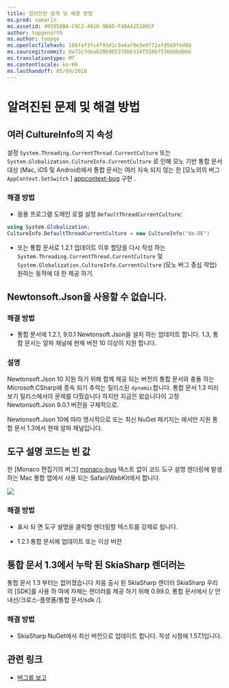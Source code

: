 ```yaml
---
title: 알려진된 문제 및 해결 방법
ms.prod: xamarin
ms.assetid: 495958BA-C9C2-4910-9BAD-F48A425208CF
author: topgenorth
ms.author: toopge
ms.openlocfilehash: 186faf3fc4f93d1c9a4af9e3e9f72afd569fed8b
ms.sourcegitcommit: 0a72c7dea020b965378b6314f558bf5360dbd066
ms.translationtype: MT
ms.contentlocale: ko-KR
ms.lasthandoff: 05/09/2018
---
```

# <a name="known-issues--workarounds"></a>알려진된 문제 및 해결 방법

## <a name="persistence-of-cultureinfo-across-cells"></a>여러 CultureInfo의 지 속성

설정 `System.Threading.CurrentThread.CurrentCulture` 또는 `System.Globalization.CultureInfo.CurrentCulture` 로 인해 모노 기반 통합 문서 대상 (Mac, iOS 및 Android)에서 통합 문서는 여러 지속 되지 않는 한 [모노의의 버그 `AppContext.SetSwitch` ] [ appcontext-bug] 구현 .

### <a name="workarounds"></a>해결 방법

* 응용 프로그램 도메인 로컬 설정 `DefaultThreadCurrentCulture`:
```csharp
using System.Globalization;
CultureInfo.DefaultThreadCurrentCulture = new CultureInfo("de-DE")
```

* 또는 통합 문서로 1.2.1 업데이트 이후 할당을 다시 작성 하는 `System.Threading.CurrentThread.CurrentCulture` 및 `System.Globalization.CultureInfo.CurrentCulture` (모노 버그 중심 작업) 원하는 동작에 대 한 제공 하기.

## <a name="unable-to-use-newtonsoftjson"></a>Newtonsoft.Json을 사용할 수 없습니다.

### <a name="workaround"></a>해결 방법

* 통합 문서에 1.2.1, 9.0.1 Newtonsoft.Json을 설치 하는 업데이트 합니다.
  1.3, 통합 문서는 알파 채널에 현재 버전 10 이상이 지원 합니다.

### <a name="details"></a>설명

Newtonsoft.Json 10 지원 하기 위해 함께 제공 되는 버전의 통합 문서와 충돌 하는 Microsoft.CSharp에 종속 되기 추락는 릴리스된 `dynamic`합니다. 통합 문서 1.3 미리 보기 릴리스에서이 문제를 다뤘습니다 하지만 지금은 왔습니다이 고정 Newtonsoft.Json 9.0.1 버전을 구체적으로.

Newtonsoft.Json 10에 따라 명시적으로 또는 최신 NuGet 패키지는 에서만 지원 통합 문서 1.3에서 현재 알파 채널입니다.

## <a name="code-tooltips-are-blank"></a>도구 설명 코드는 빈 값

한 [Monaco 편집기의 버그] [ monaco-bug] 텍스트 없이 코드 도구 설명 렌더링에 발생 하는 Mac 통합 앱에서 사용 되는 Safari/WebKit에서 합니다.

![](general-images/monaco-signature-help-bug.png)

### <a name="workaround"></a>해결 방법

* 표시 되 면 도구 설명을 클릭할 렌더링할 텍스트를 강제로 됩니다.

* 1.2.1 통합 문서에 업데이트 또는 이상 버전

[appcontext-bug]: https://bugzilla.xamarin.com/show_bug.cgi?id=54448
[monaco-bug]: https://github.com/Microsoft/monaco-editor/issues/408

## <a name="skiasharp-renderers-are-missing-in-workbooks-13"></a>통합 문서 1.3에서 누락 된 SkiaSharp 렌더러는

통합 문서 1.3 부터는 없어졌습니다 처음 출시 된 SkiaSharp 렌더러 SkiaSharp 우리의 [SDK]를 사용 하 여에 자체는 렌더러를 제공 하기 위해 0.99.0, 통합 문서에서 [/ 안내선/크로스-플랫폼/통합 문서/sdk /].

### <a name="workaround"></a>해결 방법

* SkiaSharp NuGet에서 최신 버전으로 업데이트 합니다. 작성 시점에 1.57.1입니다.

## <a name="related-links"></a>관련 링크

- [버그를 보고](~/tools/workbooks/install.md#reporting-bugs)
